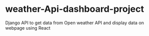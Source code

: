 # weather-Api-dashboard-project
Django API to get data from Open weather API and display data on webpage using React
